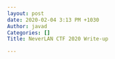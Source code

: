 ```yaml
---
layout: post
date: 2020-02-04 3:13 PM +1030
Author: javad
Categories: []
Title: NeverLAN CTF 2020 Write-up

---
```

